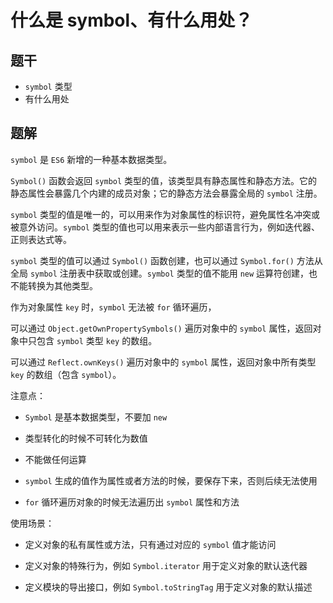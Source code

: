 # 什么是 symbol、有什么用处？

## 题干

- `symbol` 类型
- 有什么用处

## 题解

`symbol` 是 `ES6` 新增的一种基本数据类型。

`Symbol()` 函数会返回 `symbol` 类型的值，该类型具有静态属性和静态方法。它的静态属性会暴露几个内建的成员对象；它的静态方法会暴露全局的 `symbol` 注册。

`symbol` 类型的值是唯一的，可以用来作为对象属性的标识符，避免属性名冲突或被意外访问。`symbol` 类型的值也可以用来表示一些内部语言行为，例如迭代器、正则表达式等。

`symbol` 类型的值可以通过 `Symbol()` 函数创建，也可以通过 `Symbol.for()` 方法从全局 `symbol` 注册表中获取或创建。`symbol` 类型的值不能用 `new` 运算符创建，也不能转换为其他类型。


作为对象属性 `key` 时，`symbol` 无法被 `for` 循环遍历，

可以通过 `Object.getOwnPropertySymbols()` 遍历对象中的 `symbol` 属性，返回对象中只包含 `symbol` 类型 `key` 的数组。

可以通过 `Reflect.ownKeys()` 遍历对象中的 `symbol` 属性，返回对象中所有类型 `key` 的数组（包含 `symbol`）。


注意点：

- `Symbol` 是基本数据类型，不要加 `new`

- 类型转化的时候不可转化为数值

- 不能做任何运算

- `symbol` 生成的值作为属性或者方法的时候，要保存下来，否则后续无法使用

- `for` 循环遍历对象的时候无法遍历出 `symbol` 属性和方法



使用场景：

- 定义对象的私有属性或方法，只有通过对应的 `symbol` 值才能访问

- 定义对象的特殊行为，例如 `Symbol.iterator` 用于定义对象的默认迭代器

- 定义模块的导出接口，例如 `Symbol.toStringTag` 用于定义对象的默认描述